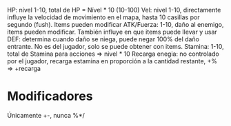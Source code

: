 HP: nível 1-10, total de HP = Nível * 10 (10-100)
Vel: nivel 1-10, directamente influye la velocidad de movimiento en el mapa, hasta 10 casillas por segundo (fush). Items pueden modificar
ATK/Fuerza: 1-10, daño al enemigo, items pueden modificar. También influye en que items puede llevar y usar
DEF: determina cuando daño se niega, puede negar 100% del daño entrante. No es del jugador, solo se puede obtener con items.
Stamina: 1-10, total de Stamina para acciones => nivel * 10
Recarga enegia: no controlado por el jugador, recarga estamina en proporción a la cantidad restante, +% => +recarga


# Modificadores
Únicamente +-, nunca %*/